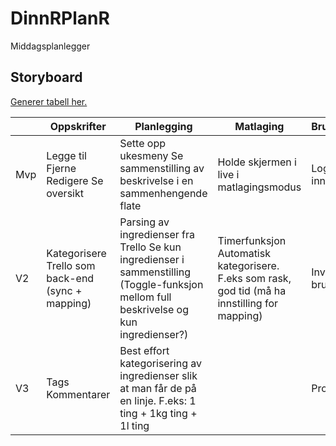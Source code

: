 # DinnRPlanR

Middagsplanlegger

## Storyboard

[Generer tabell her.](https://www.tablesgenerator.com/markdown_tables)

|     | Oppskrifter                                       | Planlegging                                                                                                                            | Matlaging                                                                                      | Brukere          |
|-----|---------------------------------------------------|----------------------------------------------------------------------------------------------------------------------------------------|------------------------------------------------------------------------------------------------|------------------|
| Mvp | Legge til Fjerne Redigere Se oversikt             | Sette opp ukesmeny Se sammenstilling av beskrivelse i en sammenhengende flate                                                          | Holde skjermen i live i matlagingsmodus                                                        | Logge inn        |
| V2  | Kategorisere Trello som back-end (sync + mapping) | Parsing av ingredienser fra Trello Se kun ingredienser i sammenstilling (Toggle-funksjon mellom full beskrivelse og kun ingredienser?) | Timerfunksjon Automatisk kategorisere. F.eks som rask, god tid (må ha innstilling for mapping) | Invitere brukere |
| V3  | Tags Kommentarer                                  | Best effort kategorisering av ingredienser slik at man får de på en linje. F.eks: 1 ting + 1kg ting + 1l ting                          |                                                                                                | Profil           |
